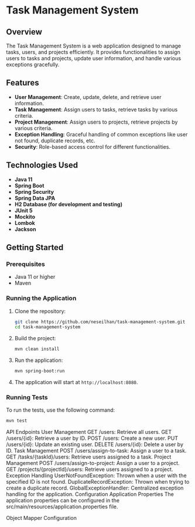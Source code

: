 # Task Management System

## Overview
The Task Management System is a web application designed to manage tasks, users, and projects efficiently. It provides functionalities to assign users to tasks and projects, update user information, and handle various exceptions gracefully.

## Features
- **User Management**: Create, update, delete, and retrieve user information.
- **Task Management**: Assign users to tasks, retrieve tasks by various criteria.
- **Project Management**: Assign users to projects, retrieve projects by various criteria.
- **Exception Handling**: Graceful handling of common exceptions like user not found, duplicate records, etc.
- **Security**: Role-based access control for different functionalities.

## Technologies Used
- **Java 11**
- **Spring Boot**
- **Spring Security**
- **Spring Data JPA**
- **H2 Database (for development and testing)**
- **JUnit 5**
- **Mockito**
- **Lombok**
- **Jackson**

## Getting Started

### Prerequisites
- Java 11 or higher
- Maven

### Running the Application
1. Clone the repository:
    ```sh
    git clone https://github.com/neseilhan/task-management-system.git
    cd task-management-system
    ```

2. Build the project:
    ```sh
    mvn clean install
    ```

3. Run the application:
    ```sh
    mvn spring-boot:run
    ```

4. The application will start at `http://localhost:8080`.

### Running Tests
To run the tests, use the following command:
```sh
mvn test
```


API Endpoints
User Management
GET /users: Retrieve all users.
GET /users/{id}: Retrieve a user by ID.
POST /users: Create a new user.
PUT /users/{id}: Update an existing user.
DELETE /users/{id}: Delete a user by ID.
Task Management
POST /users/assign-to-task: Assign a user to a task.
GET /tasks/{taskId}/users: Retrieve users assigned to a task.
Project Management
POST /users/assign-to-project: Assign a user to a project.
GET /projects/{projectId}/users: Retrieve users assigned to a project.
Exception Handling
UserNotFoundException: Thrown when a user with the specified ID is not found.
DuplicateRecordException: Thrown when trying to create a duplicate record.
GlobalExceptionHandler: Centralized exception handling for the application.
Configuration
Application Properties
The application properties can be configured in the src/main/resources/application.properties file.

Object Mapper Configuration
